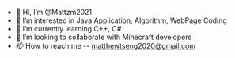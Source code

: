 - 👋 Hi, I’m @Mattzm2021
- 👀 I’m interested in Java Application, Algorithm, WebPage Coding
- 🌱 I’m currently learning C++, C#
- 💞️ I’m looking to collaborate with Minecraft developers
- 📫 How to reach me -- matthewtseng2020@gmail.com

<!---
Mattzm2021/Mattzm2021 is a ✨ special ✨ repository because its `README.md` (this file) appears on your GitHub profile.
You can click the Preview link to take a look at your changes.
--->
